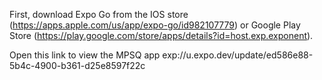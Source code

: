 First, download Expo Go from the IOS store (https://apps.apple.com/us/app/expo-go/id982107779) or Google Play Store (https://play.google.com/store/apps/details?id=host.exp.exponent).

Open this link to view the MPSQ app exp://u.expo.dev/update/ed586e88-5b4c-4900-b361-d25e8597f22c
